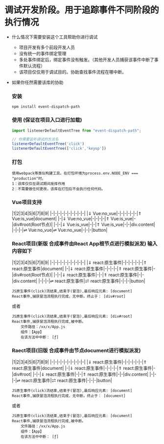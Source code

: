 
调试开发阶段。用于追踪事件不同阶段的执行情况
===================

* 什么情况下需要安装这个工具帮助你进行调试
  * 项目开发有多个前段开发人员
  * 没有统一的事件绑定管理
  * 多处事件绑定后，绑定事件没有触发。（其他开发人员捕获该事件中断了事件默认流程）
  * 该项目仅仅用于调试目的。协助查找事件流程在哪中断。
  


* 如果你任然需要该库的协助
  
  ### 安装
    ```
    npm install event-dispatch-path
    ```
  ### 使用 (保证在项目入口进行加载)
  
    ```typescript
    import listenerDefaultEventTree from "event-dispatch-path";

    // 你需要监听调试的方法名
    listenerDefaultEventTree('click')
    listenerDefaultEventTree(['click','keyup'])
    ```
  ### 打包
    ```
    使用webpack等类似构建工具。在打包环境为process.env.NODE_ENV === "production"时。
    1：该库仅仅在调试期间发挥作用
    2：不需要做任何更改，该库在打包后不会执行任何代码。
    ```
  ### Vue项目支持


    |1|2|3|4|5|6|7|8|9|
    |-|-|-|-|-|-|-|-|-|-|
    |⇓ Vue:no_vue|-|-|-|-|-|-|⇑ Vue:is_vue|document|
    |-|⇓ Vue:no_vue|-|-|-|-|⇑ Vue:is_vue|-|div#root(Root节点)|
    |-|-|⇓ Vue:is_vue|-|-|⇑ Vue:is_vue|-|-|div.content|
    |-|-|-|⇌ Vue:no_vue|⇌ Vue:no_vue|-|-|-|button|


  ### React项目(新版 合成事件由React App根节点进行模拟派发) 输入内容如下
  
  
    |1|2|3|4|5|6|7|8|9|
    |-|-|-|-|-|-|-|-|-|-|
    |⇓ react:原生事件|-|-|-|-|-|-|⇑ react:原生事件|document|
    |-|⇓ react:原生事件|-|-|-|-|⇑ react:原生事件|-|div#root(Root节点)|
    |-|-|⇓ react:原生事件|-|-|⇑ react:原生事件|-|-|div.content|
    |-|-|-|⇌ react:原生事件|⇌ react:原生事件|-|-|-|button|

    ```
    JS原生事件(click)流结束,结束于(冒泡),最后响应元素: [document]
    React事件,捕获冒泡流程执行完成，无中断。终止于： [div#root]
    ```
    或者
    ```
    JS原生事件(click)流结束,结束于(冒泡),最后响应元素: [div#root]
    React事件,捕获冒泡流程执行完成,被中断。            
        文件路径：/xx/x/App.js            
        组件：【App】            
        在该方法中中断： [ƒ]
    ```



  ### Raect项目(旧版 合成事件由节点document进行模拟派发) 

  
     |1|2|3|4|5|6|7|8|9|
    |-|-|-|-|-|-|-|-|-|-|
    |⇓ react:原生事件|-|-|-|-|-|-|⇑ react:原生事件|document|
    |-|⇓ react:原生事件|-|-|-|-|⇑ react:原生事件|-|div#root|
    |-|-|⇓ react:原生事件|-|-|⇑ react:原生事件|-|-|div.content|
    |-|-|-|⇌ react:原生事件|⇌ react:原生事件|-|-|-|button|
    ```
    JS原生事件(click)流结束,结束于(冒泡),最后响应元素: [document]
    React事件,捕获冒泡流程执行完成，无中断。终止于： [document]
    ```
    或者
    ```
    JS原生事件(click)流结束,结束于(冒泡),最后响应元素: [document]
    React事件,捕获冒泡流程执行完成,被中断。            
        文件路径：/xx/x/App.js            
        组件：【App】            
        在该方法中中断： [ƒ]
    ```